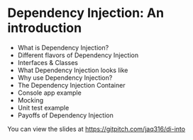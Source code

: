# Dependency Injection: An introduction

-	What is Dependency Injection?
-	Different flavors of Dependency Injection
-	Interfaces & Classes
-	What Dependency Injection looks like
-	Why use Dependency Injection?
-	The Dependency Injection Container
-	Console app example
-	Mocking
-	Unit test example
-	Payoffs of Dependency Injection

You can view the slides at https://gitpitch.com/jaq316/di-into
